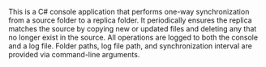 This
is a C# console application that performs one-way synchronization from a source folder to a replica folder. It periodically ensures the replica matches the source by copying new or updated files and deleting any that no longer exist in the source. All operations are logged to both the console and a log file. Folder paths, log file path, and synchronization interval are provided via command-line arguments.
